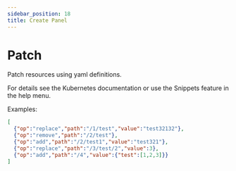 ```yaml
---
sidebar_position: 18
title: Create Panel
---
```

# Patch

Patch resources using yaml definitions.

For details see the Kubernetes documentation or use the Snippets feature in the help menu.

Examples:

```json
[
  {"op":"replace","path":"/1/test","value":"test32132"},
  {"op":"remove","path":"/2/test"},
  {"op":"add","path":"/2/test1","value":"test321"},
  {"op":"replace","path":"/3/test/2","value":3},
  {"op":"add","path":"/4","value":{"test":[1,2,3]}}
]
```
